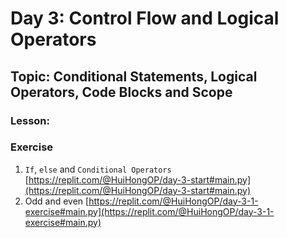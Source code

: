 # Day 3: Control Flow and Logical Operators

## Topic: Conditional Statements, Logical Operators, Code Blocks and Scope

### Lesson:




### Exercise
1. `If`, `else` and `Conditional Operators` [https://replit.com/@HuiHongOP/day-3-start#main.py](https://replit.com/@HuiHongOP/day-3-start#main.py)
2. Odd and even [https://replit.com/@HuiHongOP/day-3-1-exercise#main.py](https://replit.com/@HuiHongOP/day-3-1-exercise#main.py)